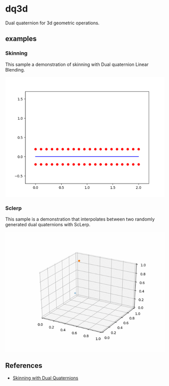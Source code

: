 # dq3d

Dual quaternion for 3d geometric operations.

## examples

### Skinning
This sample a demonstration of skinning with Dual quaternion Linear Blending.

![skinning](images/skinning.gif)

### Sclerp
This sample is a demonstration that interpolates between two randomly generated dual quaternions with ScLerp.

![sclerp](images/sclerp.gif)

## References
* [Skinning with Dual Quaternions](https://www.cs.utah.edu/~ladislav/dq/index.html)